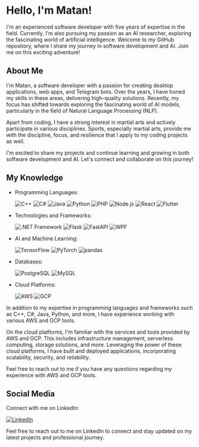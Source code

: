 
<!--
**MatanFc/MatanFc** is a ✨ _special_ ✨ repository because its `README.md` (this file) appears on your GitHub profile.

Here are some ideas to get you started:

- 🔭 I’m currently working on ...
- 🌱 I’m currently learning ...
- 👯 I’m looking to collaborate on ...
- 🤔 I’m looking for help with ...
- 💬 Ask me about ...
- 📫 How to reach me: ...
- 😄 Pronouns: ...
- ⚡ Fun fact: ...
-->


# Hello, I'm Matan!

I'm an experienced software developer with five years of expertise in the field. Currently, I'm also pursuing my passion as an AI researcher, exploring the fascinating world of artificial intelligence. Welcome to my GitHub repository, where I share my journey in software development and AI. Join me on this exciting adventure!


## About Me

I'm Matan, a software developer with a passion for creating desktop applications, web apps, and Telegram bots. Over the years, I have honed my skills in these areas, delivering high-quality solutions. Recently, my focus has shifted towards exploring the fascinating world of AI models, particularly in the field of Natural Language Processing (NLP).

Apart from coding, I have a strong interest in martial arts and actively participate in various disciplines. Sports, especially martial arts, provide me with the discipline, focus, and resilience that I apply to my coding projects as well.

I'm excited to share my projects and continue learning and growing in both software development and AI. Let's connect and collaborate on this journey!


## My Knowledge

- Programming Languages:
  
     ![C++](https://img.shields.io/badge/-C++-00599C?logo=c%2B%2B&logoColor=white)
     ![C#](https://img.shields.io/badge/-C%23-239120?logo=c-sharp&logoColor=white)
     ![Java](https://img.shields.io/badge/-Java-007396?logo=java&logoColor=white)
     ![Python](https://img.shields.io/badge/-Python-3776AB?logo=python&logoColor=white)
     ![PHP](https://img.shields.io/badge/-PHP-777BB4?logo=php&logoColor=white)
     ![Node.js](https://img.shields.io/badge/-Node.js-339933?logo=node.js&logoColor=white)
     ![React](https://img.shields.io/badge/-React-61DAFB?logo=react&logoColor=white)
     ![Flutter](https://img.shields.io/badge/-Flutter-02569B?logo=flutter&logoColor=white)

- Technologies and Frameworks: 

     ![.NET Framework](https://img.shields.io/badge/-.NET%20Framework-512BD4?logo=.net&logoColor=white)
     ![Flask](https://img.shields.io/badge/-Flask-000000?logo=flask&logoColor=white)
     ![FastAPI](https://img.shields.io/badge/-FastAPI-009688?logo=fastapi&logoColor=white)
     ![WPF](https://img.shields.io/badge/-WPF-5C2D91?logo=.net&logoColor=white)

- AI and Machine Learning: 
    
     ![TensorFlow](https://img.shields.io/badge/-TensorFlow-FF6F00?logo=tensorflow&logoColor=white)
     ![PyTorch](https://img.shields.io/badge/-PyTorch-EE4C2C?logo=pytorch&logoColor=white)
     ![pandas](https://img.shields.io/badge/-pandas-150458?logo=pandas&logoColor=white)

- Databases: 
    
     ![PostgreSQL](https://img.shields.io/badge/-PostgreSQL-336791?logo=postgresql&logoColor=white)
     ![MySQL](https://img.shields.io/badge/-MySQL-4479A1?logo=mysql&logoColor=white)

- Cloud Platforms: 
    
     ![AWS](https://img.shields.io/badge/-AWS-232F3E?logo=amazon-aws&logoColor=white)
     ![GCP](https://img.shields.io/badge/-GCP-4285F4?logo=google-cloud&logoColor=white)

In addition to my expertise in programming languages and frameworks such as C++, C#, Java, Python, and more, I have experience working with various AWS and GCP tools.

On the cloud platforms, I'm familiar with the services and tools provided by AWS and GCP. This includes infrastructure management, serverless computing, storage solutions, and more. Leveraging the power of these cloud platforms, I have built and deployed applications, incorporating scalability, security, and reliability.

Feel free to reach out to me if you have any questions regarding my experience with AWS and GCP tools.


## Social Media

Connect with me on LinkedIn:

[![LinkedIn](https://img.shields.io/badge/LinkedIn-Connect-blue?logo=linkedin)](https://www.linkedin.com/in/matan-fchima)

Feel free to reach out to me on LinkedIn to connect and stay updated on my latest projects and professional journey.
